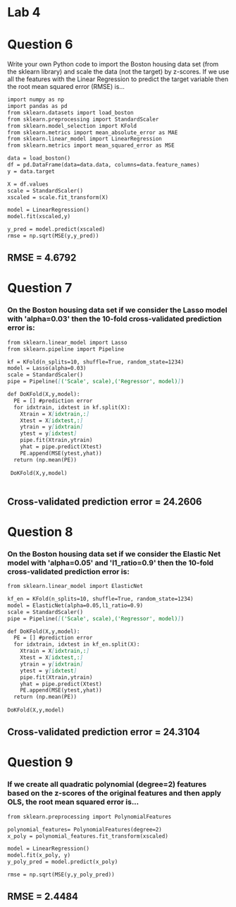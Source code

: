 # Lab 4

# Question 6

Write your own Python code to import the Boston housing data set (from the sklearn library) and scale the data (not the target) by z-scores. If we use all the features with the Linear Regression to predict the target variable then the root mean squared error (RMSE) is...

```markdown
import numpy as np
import pandas as pd
from sklearn.datasets import load_boston
from sklearn.preprocessing import StandardScaler
from sklearn.model_selection import KFold
from sklearn.metrics import mean_absolute_error as MAE
from sklearn.linear_model import LinearRegression
from sklearn.metrics import mean_squared_error as MSE

data = load_boston()
df = pd.DataFrame(data=data.data, columns=data.feature_names)
y = data.target

X = df.values
scale = StandardScaler()
xscaled = scale.fit_transform(X)

model = LinearRegression()
model.fit(xscaled,y)

y_pred = model.predict(xscaled)
rmse = np.sqrt(MSE(y,y_pred))
```

## RMSE = 4.6792


# Question 7

### On the Boston housing data set if we consider the Lasso model with 'alpha=0.03' then the 10-fold cross-validated prediction error is:

```markdown
from sklearn.linear_model import Lasso
from sklearn.pipeline import Pipeline

kf = KFold(n_splits=10, shuffle=True, random_state=1234)
model = Lasso(alpha=0.03)
scale = StandardScaler()
pipe = Pipeline([('Scale', scale),('Regressor', model)])

def DoKFold(X,y,model):
  PE = [] #prediction error
  for idxtrain, idxtest in kf.split(X):
    Xtrain = X[idxtrain,:]
    Xtest = X[idxtest,:]
    ytrain = y[idxtrain]
    ytest = y[idxtest]
    pipe.fit(Xtrain,ytrain)
    yhat = pipe.predict(Xtest)
    PE.append(MSE(ytest,yhat))
  return (np.mean(PE))
  
 DoKFold(X,y,model)
 
 ```

 ## Cross-validated prediction error = 24.2606
 
 
# Question 8

### On the Boston housing data set if we consider the Elastic Net model with 'alpha=0.05' and 'l1_ratio=0.9' then the 10-fold cross-validated prediction error is:

```markdown
from sklearn.linear_model import ElasticNet

kf_en = KFold(n_splits=10, shuffle=True, random_state=1234)
model = ElasticNet(alpha=0.05,l1_ratio=0.9)
scale = StandardScaler()
pipe = Pipeline([('Scale', scale),('Regressor', model)])

def DoKFold(X,y,model):
  PE = [] #prediction error
  for idxtrain, idxtest in kf_en.split(X):
    Xtrain = X[idxtrain,:]
    Xtest = X[idxtest,:]
    ytrain = y[idxtrain]
    ytest = y[idxtest]
    pipe.fit(Xtrain,ytrain)
    yhat = pipe.predict(Xtest)
    PE.append(MSE(ytest,yhat))
  return (np.mean(PE))
  
DoKFold(X,y,model)
```

## Cross-validated prediction error = 24.3104


# Question 9

### If we create all quadratic polynomial (degree=2) features based on the z-scores of the original features and then apply OLS, the root mean squared error is...

```markdown
from sklearn.preprocessing import PolynomialFeatures

polynomial_features= PolynomialFeatures(degree=2)
x_poly = polynomial_features.fit_transform(xscaled)

model = LinearRegression()
model.fit(x_poly, y)
y_poly_pred = model.predict(x_poly)

rmse = np.sqrt(MSE(y,y_poly_pred))
```

## RMSE = 2.4484


